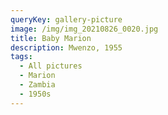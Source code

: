 ```yaml
---
queryKey: gallery-picture
image: /img/img_20210826_0020.jpg
title: Baby Marion
description: Mwenzo, 1955
tags:
  - All pictures
  - Marion
  - Zambia
  - 1950s
---
```

